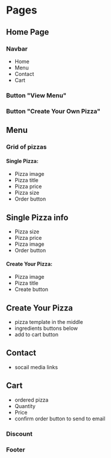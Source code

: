 # Pages

## Home Page
### Navbar
- Home
- Menu
- Contact
- Cart

### Button "View Menu"
### Button "Create Your Own Pizza"

## Menu
### Grid of pizzas
#### Single Pizza:
  - Pizza image
  - Pizza title
  - Pizza price
  - Pizza size
  - Order button
## Single Pizza info
  - Pizza size
  - Pizza price
  - Pizza image
  - Order button
#### Create Your Pizza:
  - Pizza image
  - Pizza title
  - Create button

## Create Your Pizza
  - pizza template in the middle
  - ingredients buttons below
  - add to cart button

## Contact
  - socail media links

## Cart
  - ordered pizza
  - Quantity
  - Price
  - confirm order button to send to email

### Discount

### Footer